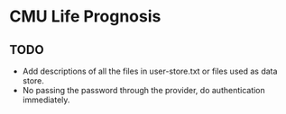 # CMU Life Prognosis

## TODO

- Add descriptions of all the files in user-store.txt or files used as data store.
- No passing the password through the provider, do authentication immediately.
